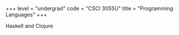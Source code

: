 +++
level = "undergrad"
code = "CSCI 3055U"
title = "Programming Languages"
+++

Haskell and Clojure

<!--more-->


